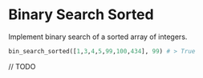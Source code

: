 # Binary Search Sorted

Implement binary search of a sorted array of integers.

```python
bin_search_sorted([1,3,4,5,99,100,434], 99) # > True
```

// TODO
